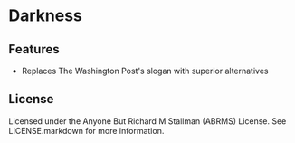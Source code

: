 # Darkness

## Features
* Replaces The Washington Post's slogan with superior alternatives


## License
Licensed under the Anyone But Richard M Stallman (ABRMS) License. See LICENSE.markdown for more information.